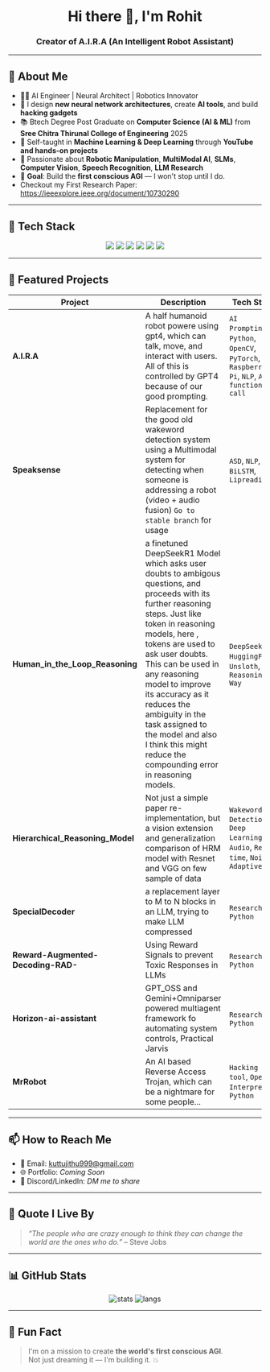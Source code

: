 <!-- Banner Image -->

<h1 align="center">Hi there 👋, I'm Rohit</h1>
<h3 align="center">Creator of A.I.R.A (An Intelligent Robot Assistant)</h3>

---

## 🚀 About Me

- 👨‍💻 AI Engineer | Neural Architect | Robotics Innovator  
- 🧠 I design **new neural network architectures**, create **AI tools**, and build **hacking gadgets**  
- 📚 Btech Degree Post Graduate on **Computer Science (AI & ML)** from **Sree Chitra Thirunal College of Engineering** 2025
- 🧪 Self-taught in **Machine Learning & Deep Learning** through **YouTube and hands-on projects**  
- 🤖 Passionate about **Robotic Manipulation**, **MultiModal AI**, **SLMs**, **Computer Vision**, **Speech Recognition**, **LLM Research**
- 🧬 **Goal**: Build the **first conscious AGI** — I won't stop until I do.
- Checkout my First Research Paper: https://ieeexplore.ieee.org/document/10730290
---

## 🔧 Tech Stack

<p align="center">
  <img src="https://img.shields.io/badge/Python-FFD43B?style=for-the-badge&logo=python&logoColor=darkgreen"/>
  <img src="https://img.shields.io/badge/PyTorch-EE4C2C?style=for-the-badge&logo=pytorch&logoColor=white"/>
  <img src="https://img.shields.io/badge/TensorFlow-FF6F00?style=for-the-badge&logo=tensorflow&logoColor=white"/>
  <img src="https://img.shields.io/badge/OpenCV-27338e?style=for-the-badge&logo=opencv&logoColor=white"/>
  <img src="https://img.shields.io/badge/C++-00599C?style=for-the-badge&logo=c%2B%2B&logoColor=white"/>
  <img src="https://img.shields.io/badge/Linux-FCC624?style=for-the-badge&logo=linux&logoColor=black"/>
</p>

---

## 📂 Featured Projects

| Project | Description | Tech Stack | Link |
|--------|-------------|------------|------|
| **A.I.R.A** | A half humanoid robot powere using gpt4, which can talk, move, and interact with users. All of this is controlled by GPT4 because of our good prompting. | `AI Prompting`, `Python`, `OpenCV`, `PyTorch`, `Raspberry Pi`, `NLP`, `AI function call` | [GitHub Repo](https://github.com/EurekaBotics/project-AIRA) |
| **Speaksense** | Replacement for the good old wakeword detection system using a Multimodal system for detecting when someone is addressing a robot (video + audio fusion) `Go to stable branch` for usage | `ASD`, `NLP`, `CV`, `BiLSTM`, `Lipreading` | [GitHub Repo](https://github.com/Dawn-Of-Justice/SpeakSense) |
| **Human_in_the_Loop_Reasoning** | a finetuned DeepSeekR1 Model which asks user doubts to ambigous questions, and proceeds with its further reasoning steps. Just like token in reasoning models, here , tokens are used to ask user doubts. This can be used in any reasoning model to improve its accuracy as it reduces the ambiguity in the task assigned to the model and also I think this might reduce the compounding error in reasoning models. | `DeepSeek R1`, `HuggingFace`, `Unsloth`, `New Reasoning Way` | [View Project](https://github.com/Rohit909-creator/Human_in_the_Loop_Reasoning) |
| **Hierarchical_Reasoning_Model** | Not just a simple paper re-implementation, but a vision extension and generalization comparison of HRM model with Resnet and VGG on few sample of data | `Wakeword Detection`, `Deep Learning`, `Audio`, `Real-time`, `Noise Adaptive` | [View Project](https://github.com/Rohit909-creator/Hierarchical_Reasoning_Model) |
| **SpecialDecoder** | a replacement layer to M to N blocks in an LLM, trying to make LLM compressed | `Research`,`LLM`, `Python` | [GitHub Repo](https://github.com/Rohit909-creator/SpecialDecoder) |
| **Reward-Augmented-Decoding-RAD-** | Using Reward Signals to prevent Toxic Responses in LLMs | `Research`,`LLM`, `Python` | [GitHub Repo](https://github.com/Rohit909-creator/Reward-Augmented-Decoding-RAD-) |
| **Horizon-ai-assistant** | GPT_OSS and Gemini+Omniparser powered multiagent framework fo automating system controls, Practical Jarvis  | `Research`,`LLM`, `Python` | [GitHub Repo](https://github.com/Rohit909-creator/Reward-Augmented-Decoding-RAD-) |
| **MrRobot** | An AI based Reverse Access Trojan, which can be a nightmare for some people... | `Hacking tool`, `Open-Interpretor`, `Python` | [GitHub Repo](https://github.com/Rohit909-creator/MrRobot) |
---

## 📫 How to Reach Me

- 📧 Email: [kuttujithu999@gmail.com](mailto:kuttujithu999@gmail.com)  
- 🌐 Portfolio: *Coming Soon*
- 🧠 Discord/LinkedIn: *DM me to share*

---

## 🧠 Quote I Live By
> *“The people who are crazy enough to think they can change the world are the ones who do.”* – Steve Jobs

---

## 📊 GitHub Stats

<p align="center">
  <img src="https://github-readme-stats.vercel.app/api?username=Rohit909-creator&show_icons=true&theme=tokyonight" alt="stats" />
  <img src="https://github-readme-stats.vercel.app/api/top-langs/?username=Rohit909-creator&layout=compact&theme=tokyonight" alt="langs" />
</p>

---

## 🧪 Fun Fact

> I'm on a mission to create **the world's first conscious AGI**.  
> Not just dreaming it — I'm building it. 💥
